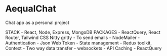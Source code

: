 # AequalChat

Chat app as a personal project

STACK -  React, Node, Express, MongoDB
PACKAGES -  ReactQuery, React Router, Tailwind CSS
Nitty gritty - To send emails - NodeMailer
             - Authentication - Json Web Token
             - State management - Redux toolkit, Context
             - Two way data transfer - websockets
             - API Caching - ReactQuery
